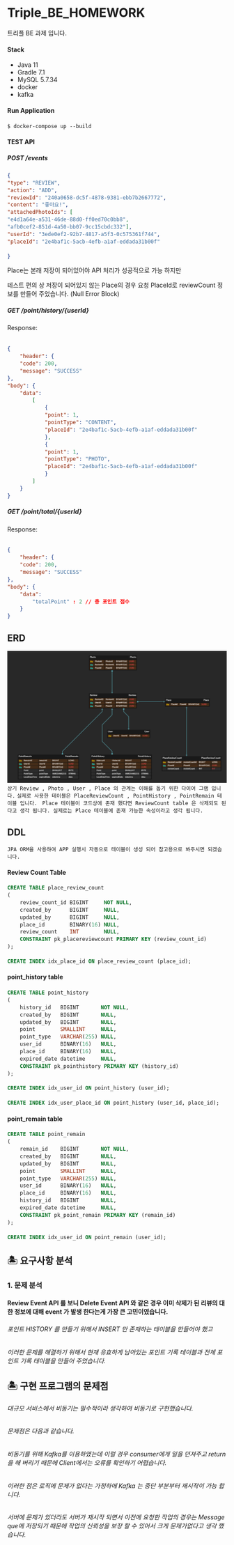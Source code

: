 
# Triple_BE_HOMEWORK
 트리플 BE 과제 입니다. 


#### Stack
- Java 11
- Gradle 7.1
- MySQL 5.7.34
- docker
- kafka

#### Run Application
` $ docker-compose up --build `

#### TEST API 
##### POST /events
```json
{
"type": "REVIEW",
"action": "ADD",
"reviewId": "240a0658-dc5f-4878-9381-ebb7b2667772",
"content": "좋아요!",
"attachedPhotoIds": [
"e4d1a64e-a531-46de-88d0-ff0ed70c0bb8",
"afb0cef2-851d-4a50-bb07-9cc15cbdc332"],
"userId": "3ede0ef2-92b7-4817-a5f3-0c575361f744",
"placeId": "2e4baf1c-5acb-4efb-a1af-eddada31b00f"

}
```
Place는 본래 저장이 되어있어야 API 처리가 성공적으로 가능 하지만 

테스트 편의 상 저장이 되어있지 않는 Place의 경우 요청 PlaceId로 reviewCount 정보를 만들어 주었습니다. (Null Error Block)



##### GET /point/history/{userId} 
Response:
```json

{
    "header": {
    "code": 200,
    "message": "SUCCESS"
},
"body": {
    "data": 
        [
            {
            "point": 1,
            "pointType": "CONTENT",
            "placeId": "2e4baf1c-5acb-4efb-a1af-eddada31b00f"
            },
            {
            "point": 1,
            "pointType": "PHOTO",
            "placeId": "2e4baf1c-5acb-4efb-a1af-eddada31b00f"
            }
        ]
    }
}
```

##### GET /point/total/{userId}
Response:
```json

{
    "header": {
    "code": 200,
    "message": "SUCCESS"
},
"body": {
    "data": 
        "totalPoint" : 2 // 총 포인트 점수
    }
}
```
## ERD 
![img.png](ERD.png)
`상기 Review , Photo , User , Place 의 관계는 이해를 돕기 위한 다이어 그램 입니다.`
`실제로 사용한 테이블은 PlaceReviewCount , PointHistory , PointRemain 테이블 입니다. `
`Place 테이블이 코드상에 존재 했다면 ReviewCount table 은 삭제되도 된다고 생각 됩니다. 실제로는 Place 테이블에 존재 가능한 속성이라고 생각 됩니다.`

## DDL
`JPA ORM을 사용하여 APP 실행시 자동으로 테이블이 생성 되어 참고용으로 봐주시면 되겠습니다.`
#### Review Count Table 
```sql
CREATE TABLE place_review_count
(
    review_count_id BIGINT     NOT NULL,
    created_by      BIGINT     NULL,
    updated_by      BIGINT     NULL,
    place_id        BINARY(16) NULL,
    review_count    INT        NULL,
    CONSTRAINT pk_placereviewcount PRIMARY KEY (review_count_id)
);

CREATE INDEX idx_place_id ON place_review_count (place_id);
```
#### point_history table
```sql
CREATE TABLE point_history
(
    history_id   BIGINT       NOT NULL,
    created_by   BIGINT       NULL,
    updated_by   BIGINT       NULL,
    point        SMALLINT     NULL,
    point_type   VARCHAR(255) NULL,
    user_id      BINARY(16)   NULL,
    place_id     BINARY(16)   NULL,
    expired_date datetime     NULL,
    CONSTRAINT pk_pointhistory PRIMARY KEY (history_id)
);

CREATE INDEX idx_user_id ON point_history (user_id);

CREATE INDEX idx_user_place_id ON point_history (user_id, place_id);
```
#### point_remain table
```sql
CREATE TABLE point_remain
(
    remain_id    BIGINT       NOT NULL,
    created_by   BIGINT       NULL,
    updated_by   BIGINT       NULL,
    point        SMALLINT     NULL,
    point_type   VARCHAR(255) NULL,
    user_id      BINARY(16)   NULL,
    place_id     BINARY(16)   NULL,
    history_id   BIGINT       NULL,
    expired_date datetime     NULL,
    CONSTRAINT pk_point_remain PRIMARY KEY (remain_id)
);

CREATE INDEX idx_user_id ON point_remain (user_id);
```
## 🏝 요구사항 분석
### 1. 문제 분석
####  Review Event API 를 보니 Delete Event API 와 같은 경우 이미 삭제가 된 리뷰의 대한 정보에 대해 event 가 발생 한다는게 가장 큰 고민이였습니다.
###### 포인트 HISTORY 를 만들기 위해서 INSERT 만 존재하는 테이블을 만들어야 했고
###### 이러한 문제를 해결하기 위해서 현재 유효하게 남아있는 포인트 기록 테이블과 전체 포인트  기록 테이블을 만들어 주었습니다.


## 🏝 구현 프로그램의 문제점
###### 대규모 서비스에서 비동기는 필수적이라 생각하여 비동기로 구현했습니다.
###### 문제점은 다음과 같습니다. 
###### 비동기를 위해 Kafka를 이용하였는데 이럴 경우 consumer에게 일을 던져주고 return을 해 버리기 때문에 Client에서는 오류를 확인하기 어렵습니다.  
###### 이러한 점은 로직에 문제가 없다는 가정하에  Kafka 는 중단 부분부터 재시작이 가능 합니다. 

###### 서버에 문제가 있더라도 서버가 재시작 되면서 이전에 요청한 작업의 경우는 Message que에 저장되기 때문에 작업의 신뢰성을 보장 할 수 있어서 크게 문제가없다고 생각 했습니다.







